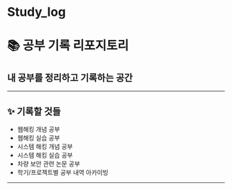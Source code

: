 # Study_log
# 📚 공부 기록 리포지토리

## 내 공부를 정리하고 기록하는 공간  ##

---

## ✨ 기록할 것들
- 웹해킹 개념 공부
- 웹해킹 실습 공부
- 시스템 해킹 개념 공부
- 시스템 해킹 실습 공부
- 차량 보안 관련 논문 공부
- 학기/프로젝트별 공부 내역 아카이빙

  
---

